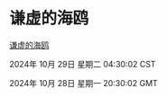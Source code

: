 # 谦虚的海鸥
[谦虚的海鸥](http://219.139.197.74:56308/qxdho/course/base/hotlink/index.php)

2024年 10月 29日 星期二 04:30:02 CST

2024年 10月 28日 星期一 20:30:02 GMT
